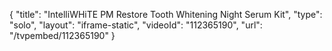 {
    "title": "IntelliWHiTE PM Restore Tooth Whitening Night Serum Kit",
    "type": "solo",
    "layout": "iframe-static",
    "videoId": "112365190",
    "url": "\/tvpembed\/112365190"
}